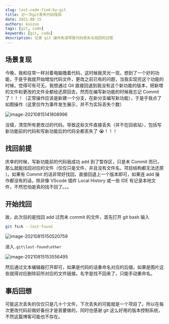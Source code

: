 ```yaml
---
slug: lost-code-find-by-git
title: 记一次git丢失代码找回
date: 2021-08-15
authors: kuizuo
tags: [git, code]
keywords: [git, code]
description: 记录 git 操作失误导致代码丢失与找回的过程
---
```


<!-- truncate -->

## 场景复现

今晚，我和往常一样对着电脑撸着代码，这时候我灵光一现，想到了一个好的功能，于是乎我就开始增加代码文件，更改之前已有的问题，当我实现完这个功能的时候，觉得可有可无，我想通过 Git 直接回退到我没有这个新功能的版本，把新增的文件和更改的文件全都给还原回去，然而在编写新功能的时候我忘记 Commit 了！！！（正常操作应该是新建一个分支，在新分支编写新功能），于是乎我点了如图操作（这里仅作为事件发生展示，并不为实际丢失个数）

![image-20210815141808996](https://img.mongorolls.cn/image-20210815141808996.png)

没错，清空所有更改过的代码。导致这些文件直接丢失（并不在回收站），包括写新功能前的代码和写新功能后的代码全都丢失了 😭！！！

## 找回前提

庆幸的时候，写新功能前的代码我成功 add 到了暂存区，只是未 Commit 而已，那么就能找回对应的文件（仅仅只是文件，并且没有文件名，项目结构都无法还原 ）。如果有 Commit 的话非常好找回，直接回退上一个版本即可，如果连 add 操作都没有的话，除非像 VScode 插件 Local History 或一些 IDE 有记录本地文件，不然恐怕是真的找不回了。。。

## 开始找回

故，此次目的是找回 add 过而未 commit 的文件，首先打开 git bash 输入

```bash
git fsck --lost-found
```

![image-20210815150520759](https://img.mongorolls.cn/image-20210815150520759.png)

进入`.git\lost-found\other`

![image-20210815153556495](https://img.mongorolls.cn/image-20210815153556495.png)

然后通过文本编辑器打开即可，如果是代码的话重命名对应的后缀，如果是图片这些就得对应删除前所对应的文件链接。名字是找不回来了，只能手动重命名。

## 事后回想

可能这次丢失的仅仅只是几十个文件，下次丢失的可能就是一个项目了。所以在每次更改代码前做好备份才是首要做的，同时也感谢 git 这么好用的版本控制系统，不然这篇博客可能也不存在。
